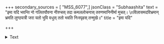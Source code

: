 +++
secondary_sources = [ "MSS_6077",]
jsonClass = "Subhaashita"
text = "इमा यदि भवन्ति नो गलितयौवना नीरुचस् तदा कमललोचनास् तरुणमानिनीर्मा मुचत्।  \nविलासमदविभ्रमान् भ्रमति लुण्ठयत्री जरा यतो भुवि वधुस् ततो भवति निःस्पृहस् तन्मुखे॥"
title = "इमा यदि"

+++

<details><summary>Text</summary>

इमा यदि भवन्ति नो गलितयौवना नीरुचस् तदा कमललोचनास् तरुणमानिनीर्मा मुचत्।  
विलासमदविभ्रमान् भ्रमति लुण्ठयत्री जरा यतो भुवि वधुस् ततो भवति निःस्पृहस् तन्मुखे॥
</details>
